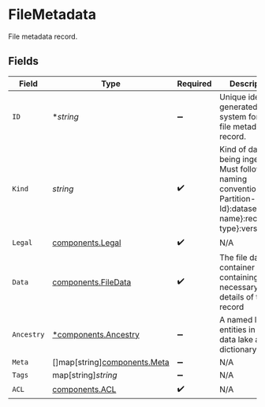 # FileMetadata

File metadata record.


## Fields

| Field                                                                                                                    | Type                                                                                                                     | Required                                                                                                                 | Description                                                                                                              | Example                                                                                                                  |
| ------------------------------------------------------------------------------------------------------------------------ | ------------------------------------------------------------------------------------------------------------------------ | ------------------------------------------------------------------------------------------------------------------------ | ------------------------------------------------------------------------------------------------------------------------ | ------------------------------------------------------------------------------------------------------------------------ |
| `ID`                                                                                                                     | **string*                                                                                                                | :heavy_minus_sign:                                                                                                       | Unique identifier generated by the system for the file metadata record.                                                  |                                                                                                                          |
| `Kind`                                                                                                                   | *string*                                                                                                                 | :heavy_check_mark:                                                                                                       | Kind of data being ingested. Must follow the naming<br/>  convention:data-Partition-Id}:dataset-name}:record-type}:version}. | osdu:wks:dataset--File.Generic:1.0.0                                                                                     |
| `Legal`                                                                                                                  | [components.Legal](../../models/components/legal.md)                                                                     | :heavy_check_mark:                                                                                                       | N/A                                                                                                                      |                                                                                                                          |
| `Data`                                                                                                                   | [components.FileData](../../models/components/filedata.md)                                                               | :heavy_check_mark:                                                                                                       | The file data container containing all necessary details of the file record                                              |                                                                                                                          |
| `Ancestry`                                                                                                               | [*components.Ancestry](../../models/components/ancestry.md)                                                              | :heavy_minus_sign:                                                                                                       | A named list of entities in the data lake as a dictionary item.                                                          |                                                                                                                          |
| `Meta`                                                                                                                   | []map[string][components.Meta](../../models/components/meta.md)                                                          | :heavy_minus_sign:                                                                                                       | N/A                                                                                                                      |                                                                                                                          |
| `Tags`                                                                                                                   | map[string]*string*                                                                                                      | :heavy_minus_sign:                                                                                                       | N/A                                                                                                                      |                                                                                                                          |
| `ACL`                                                                                                                    | [components.ACL](../../models/components/acl.md)                                                                         | :heavy_check_mark:                                                                                                       | N/A                                                                                                                      |                                                                                                                          |